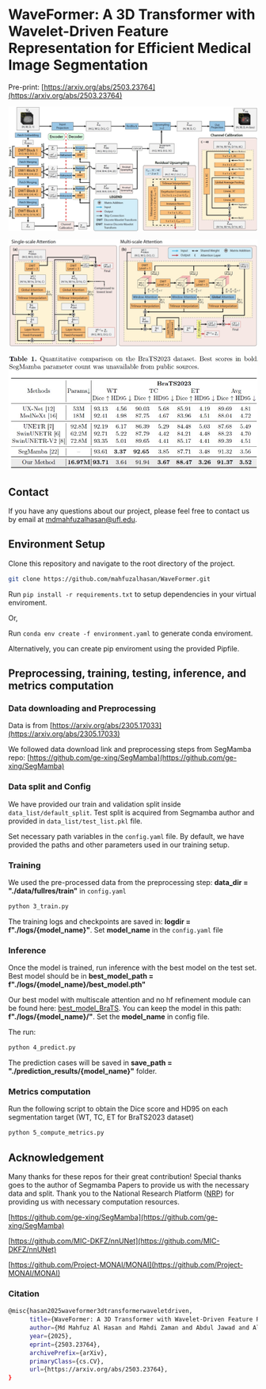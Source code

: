 # WaveFormer: A 3D Transformer with Wavelet-Driven Feature Representation for Efficient Medical Image Segmentation


Pre-print: [https://arxiv.org/abs/2503.23764](https://arxiv.org/abs/2503.23764)

![Overall Network Architecture](images/fig1.jpg)

![WaveFormer Block Architecture](images/fig2.jpg)

![Results on BraTS2023 Dataset](images/fig3.jpg)

## Contact 
If you have any questions about our project, please feel free to contact us by email at mdmahfuzalhasan@ufl.edu.

## Environment Setup
Clone this repository and navigate to the root directory of the project.

```bash
git clone https://github.com/mahfuzalhasan/WaveFormer.git

```

Run `pip install -r requirements.txt` to setup dependencies in your virtual enviroment.

Or,

Run `conda env create -f environment.yaml` to generate conda enviroment.

Alternatively, you can create pip enviroment using the provided Pipfile.


## Preprocessing, training, testing, inference, and metrics computation

### Data downloading and Preprocessing

Data is from [https://arxiv.org/abs/2305.17033](https://arxiv.org/abs/2305.17033)

We followed data download link and preprocessing steps from SegMamba repo: [https://github.com/ge-xing/SegMamba](https://github.com/ge-xing/SegMamba) 

### Data split and Config

We have provided our train and validation split inside `data_list/default_split`. Test split is acquired from Segmamba author and provided in `data_list/test_list.pkl` file.

Set necessary path variables in the `config.yaml` file. By default, we have provided the paths and other parameters used in our training setup.


### Training 

We used the pre-processed data from the preprocessing step: **data_dir = "./data/fullres/train"** in `config.yaml`


```bash 
python 3_train.py
```

The training logs and checkpoints are saved in: **logdir = f"./logs/{model_name}"**. Set **model_name** in the `config.yaml` file

### Inference 
Once the model is trained, run inference with the best model on the test set. Best model should be in **best_model_path = f"./logs/{model_name}/best_model.pth"**

Our best model with multiscale attention and no hf refinement module can be found here: [best_model_BraTS](https://drive.google.com/file/d/1nrUTVEwwedpb7FkI0ahL8biLykCp5J1x/view?usp=sharing). You can keep the model in this path: **f"./logs/{model_name}/"**. Set the **model_name** in config file.  

The run:
```bash 
python 4_predict.py
```

The prediction cases will be saved in
**save_path = "./prediction_results/{model_name}"** folder.

### Metrics computation
Run the following script to obtain the Dice score and HD95 on each segmentation target (WT, TC, ET for BraTS2023 dataset)

```bash
python 5_compute_metrics.py
```

## Acknowledgement
Many thanks for these repos for their great contribution! Special thanks goes to the author of Segmamba Papers to provide us with the necessary data and split. Thank you to the National Research Platform ([NRP](https://portal.nrp.ai/)) for providing us with necessary computation resources.

[https://github.com/ge-xing/SegMamba](https://github.com/ge-xing/SegMamba)

[https://github.com/MIC-DKFZ/nnUNet](https://github.com/MIC-DKFZ/nnUNet)

[https://github.com/Project-MONAI/MONAI](https://github.com/Project-MONAI/MONAI)

### Citation

```bash
@misc{hasan2025waveformer3dtransformerwaveletdriven,
      title={WaveFormer: A 3D Transformer with Wavelet-Driven Feature Representation for Efficient Medical Image Segmentation}, 
      author={Md Mahfuz Al Hasan and Mahdi Zaman and Abdul Jawad and Alberto Santamaria-Pang and Ho Hin Lee and Ivan Tarapov and Kyle See and Md Shah Imran and Antika Roy and Yaser Pourmohammadi Fallah and Navid Asadizanjani and Reza Forghani},
      year={2025},
      eprint={2503.23764},
      archivePrefix={arXiv},
      primaryClass={cs.CV},
      url={https://arxiv.org/abs/2503.23764}, 
}
```
